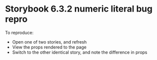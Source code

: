 # Storybook 6.3.2 numeric literal bug repro

To reproduce:

- Open one of two stories, and refresh
- View the props rendered to the page
- Switch to the other identical story, and note the difference in props
